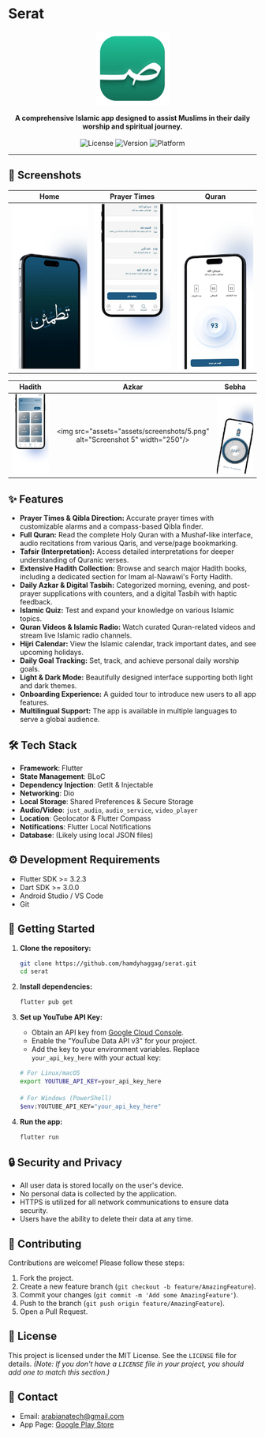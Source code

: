 # Serat

<p align="center">
  <img src="assets/logo.png" alt="Serat Logo" width="150"/>
</p>

<p align="center">
  <strong>A comprehensive Islamic app designed to assist Muslims in their daily worship and spiritual journey.</strong>
  <br />
  <br />
  <img src="https://img.shields.io/github/license/hamdyhaggag/serat?style=for-the-badge" alt="License">
  <img src="https://img.shields.io/badge/version-v1.0.0-blue?style=for-the-badge" alt="Version">
  <img src="https://img.shields.io/badge/platform-Flutter-blue?style=for-the-badge" alt="Platform">
</p>

---

## 📸 Screenshots

| Home | Prayer Times | Quran |
| :---: | :---: | :---: |
| <img src="assets/screenshots/1.png" alt="Screenshot 1" width="250"/> | <img src="assets/screenshots/2.png" alt="Screenshot 2" width="250"/> | <img src="assets/screenshots/3.png" alt="Screenshot 3" width="250"/> |

| Hadith | Azkar | Sebha |
| :---: | :---: | :---: |
| <img src="assets/screenshots/4.png" alt="Screenshot 4" width="250"/> | <img src="assets="assets/screenshots/5.png" alt="Screenshot 5" width="250"/> | <img src="assets/screenshots/6.png" alt="Screenshot 6" width="250"/> |


## ✨ Features

-   **Prayer Times & Qibla Direction:** Accurate prayer times with customizable alarms and a compass-based Qibla finder.
-   **Full Quran:** Read the complete Holy Quran with a Mushaf-like interface, audio recitations from various Qaris, and verse/page bookmarking.
-   **Tafsir (Interpretation):** Access detailed interpretations for deeper understanding of Quranic verses.
-   **Extensive Hadith Collection:** Browse and search major Hadith books, including a dedicated section for Imam al-Nawawi's Forty Hadith.
-   **Daily Azkar & Digital Tasbih:** Categorized morning, evening, and post-prayer supplications with counters, and a digital Tasbih with haptic feedback.
-   **Islamic Quiz:** Test and expand your knowledge on various Islamic topics.
-   **Quran Videos & Islamic Radio:** Watch curated Quran-related videos and stream live Islamic radio channels.
-   **Hijri Calendar:** View the Islamic calendar, track important dates, and see upcoming holidays.
-   **Daily Goal Tracking:** Set, track, and achieve personal daily worship goals.
-   **Light & Dark Mode:** Beautifully designed interface supporting both light and dark themes.
-   **Onboarding Experience:** A guided tour to introduce new users to all app features.
-   **Multilingual Support:** The app is available in multiple languages to serve a global audience.

## 🛠 Tech Stack

- **Framework**: Flutter
- **State Management**: BLoC
- **Dependency Injection**: GetIt & Injectable
- **Networking**: Dio
- **Local Storage**: Shared Preferences & Secure Storage
- **Audio/Video**: `just_audio`, `audio_service`, `video_player`
- **Location**: Geolocator & Flutter Compass
- **Notifications**: Flutter Local Notifications
- **Database**: (Likely using local JSON files)

## ⚙️ Development Requirements

- Flutter SDK >= 3.2.3
- Dart SDK >= 3.0.0
- Android Studio / VS Code
- Git

## 🚀 Getting Started

1.  **Clone the repository:**
    ```bash
    git clone https://github.com/hamdyhaggag/serat.git
    cd serat
    ```

2.  **Install dependencies:**
    ```bash
    flutter pub get
    ```

3.  **Set up YouTube API Key:**
    - Obtain an API key from [Google Cloud Console](https://console.cloud.google.com).
    - Enable the "YouTube Data API v3" for your project.
    - Add the key to your environment variables. Replace `your_api_key_here` with your actual key:

    ```bash
    # For Linux/macOS
    export YOUTUBE_API_KEY=your_api_key_here

    # For Windows (PowerShell)
    $env:YOUTUBE_API_KEY="your_api_key_here"
    ```

4.  **Run the app:**
    ```bash
    flutter run
    ```

## 🔒 Security and Privacy

- All user data is stored locally on the user's device.
- No personal data is collected by the application.
- HTTPS is utilized for all network communications to ensure data security.
- Users have the ability to delete their data at any time.

## 🤝 Contributing

Contributions are welcome! Please follow these steps:

1.  Fork the project.
2.  Create a new feature branch (`git checkout -b feature/AmazingFeature`).
3.  Commit your changes (`git commit -m 'Add some AmazingFeature'`).
4.  Push to the branch (`git push origin feature/AmazingFeature`).
5.  Open a Pull Request.

## 📄 License

This project is licensed under the MIT License. See the `LICENSE` file for details.
*(Note: If you don't have a `LICENSE` file in your project, you should add one to match this section.)*

## 📧 Contact

- Email: arabianatech@gmail.com
- App Page: [Google Play Store](https://play.google.com/store/apps/details?id=com.serat.app)